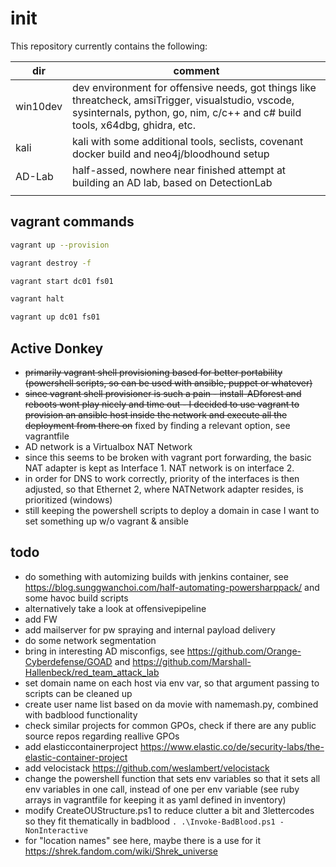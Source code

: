 # init
This repository currently contains the following:

| dir | comment |
| ---|---|
| win10dev | dev environment for offensive needs, got things like threatcheck, amsiTrigger, visualstudio, vscode, sysinternals, python, go, nim, c/c++ and c# build tools, x64dbg, ghidra, etc.|
| kali | kali with some additional tools, seclists, covenant docker build and neo4j/bloodhound setup |
| AD-Lab | half-assed, nowhere near finished attempt at building an AD lab, based on DetectionLab |
|  |  |

## vagrant commands
```bash
vagrant up --provision

vagrant destroy -f

vagrant start dc01 fs01 

vagrant halt

vagrant up dc01 fs01
```

## Active Donkey
- ~~primarily vagrant shell provisioning based for better portability (powershell scripts, so can be used with ansible, puppet or whatever)~~
- ~~since vagrant shell provisioner is such a pain - install-ADforest and reboots wont play nicely and time out - I decided to use vagrant to provision an ansible host inside the network and execute all the deployment from there on~~ fixed by finding a relevant option, see vagrantfile
- AD network is a Virtualbox NAT Network
- since this seems to be broken with vagrant port forwarding, the basic NAT adapter is kept as Interface 1. NAT network is on interface 2.
- in order for DNS to work correctly, priority of the interfaces is then adjusted, so that Ethernet 2, where NATNetwork adapter resides, is prioritized (windows)
- still keeping the powershell scripts to deploy a domain in case I want to set something up w/o vagrant & ansible

## todo 
- do something with automizing builds with jenkins container, see https://blog.sunggwanchoi.com/half-automating-powersharppack/ and some havoc build scripts
- alternatively take a look at offensivepipeline
- add FW 
- add mailserver for pw spraying and internal payload delivery
- do some network segmentation
- bring in interesting AD misconfigs, see https://github.com/Orange-Cyberdefense/GOAD and https://github.com/Marshall-Hallenbeck/red_team_attack_lab
- set domain name on each host via env var, so that argument passing to scripts can be cleaned up 
- create user name list based on da movie with namemash.py, combined with badblood functionality
- check similar projects for common GPOs, check if there are any public source repos regarding reallive GPOs
- add elasticcontainerproject https://www.elastic.co/de/security-labs/the-elastic-container-project 
- add velocistack https://github.com/weslambert/velocistack
- change the powershell function that sets env variables so that it sets all env variables in one call, instead of one per env variable (see ruby arrays in vagrantfile for keeping it as yaml defined in inventory)
- modify CreateOUStructure.ps1 to reduce clutter a bit and 3lettercodes so they fit thematically in badblood `. .\Invoke-BadBlood.ps1 -NonInteractive`
- for "location names" see here, maybe there is a use for it https://shrek.fandom.com/wiki/Shrek_universe